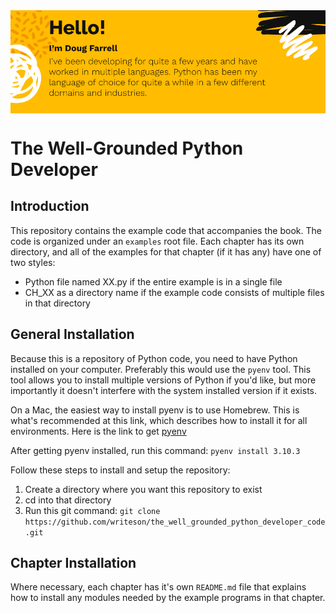 <img align="center" src="https://github.com/writeson/writeson/blob/main/images/about_me_slide.png" width="1000px">

# The Well-Grounded Python Developer

## Introduction

This repository contains the example code that accompanies the book. The code is organized under an `examples` root file. Each chapter has its own directory, and all of the examples for that chapter (if it has any) have one of two styles:

* Python file named XX.py if the entire example is in a single file
* CH_XX as a directory name if the example code consists of multiple files in that directory

## General Installation

Because this is a repository of Python code, you need to have Python installed on your computer. Preferably this would use the `pyenv` tool. This tool allows you to install multiple versions of Python if you'd like, but more importantly it doesn't interfere with the system installed version if it exists.

On a Mac, the easiest way to install pyenv is to use Homebrew. This is what's recommended at this link, which describes how to install it for all environments. Here is the link to get [pyenv](https://github.com/pyenv/pyenv)

After getting pyenv installed, run this command: ```pyenv install 3.10.3```

Follow these steps to install and setup the repository:

1. Create a directory where you want this repository to exist
2. cd into that directory
3. Run this git command: ```git clone https://github.com/writeson/the_well_grounded_python_developer_code.git```

## Chapter Installation

Where necessary, each chapter has it's own `README.md` file that explains how to install any modules needed by the example programs in that chapter.

